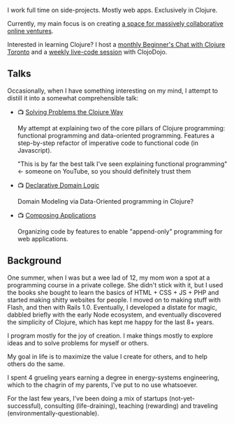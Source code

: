I work full time on side-projects. Mostly web apps. Exclusively in Clojure.

Currently, my main focus is on creating [a space for massively collaborative online ventures](https://www.bloomventures.io/wtf.html).

Interested in learning Clojure? I host a [monthly Beginner's Chat with Clojure Toronto](https://www.meetup.com/Clojure-Toronto/) and a [weekly live-code session](https://www.notion.so/ClojoDojo-c60710d629ab4fc4877f526a790ec5bc) with ClojoDojo.

## Talks

Occasionally, when I have something interesting on my mind, I attempt to distill it into a somewhat comprehensible talk:

- 📺 [Solving Problems the Clojure Way](https://www.youtube.com/watch?v=vK1DazRK_a0)

     My attempt at explaining two of the core pillars of Clojure programming: functional programming and data-oriented programming. Features a step-by-step refactor of imperative code to functional code (in Javascript).
       
     "This is by far the best talk I've seen explaining functional programming" <- someone on YouTube, so you should definitely trust them
     
- 📺 [Declarative Domain Logic](https://www.youtube.com/watch?v=TFQlpBEpeks)

    Domain Modeling via Data-Oriented programming in Clojure? 
    
- 📺 [Composing Applications](https://www.youtube.com/watch?v=7HpI7d3-hpo)
  
    Organizing code by features to enable "append-only" programming for web applications.


## Background

One summer, when I was but a wee lad of 12, my mom won a spot at a programming course in a private college. She didn't stick with it, but I used the books she bought to learn the basics of HTML + CSS + JS + PHP and started making shitty websites for people. I moved on to making stuff with Flash, and then with Rails 1.0. Eventually, I developed a distate for magic, dabbled briefly with the early Node ecosystem, and eventually discovered the simplicity of Clojure, which has kept me happy for the last 8+ years.

I program mostly for the joy of creation. I make things mostly to explore ideas and to solve problems for myself or others.

My goal in life is to maximize the value I create for others, and to help others do the same.

I spent 4 grueling years earning a degree in energy-systems engineering, which to the chagrin of my parents, I've put to no use whatsoever.  

For the last few years, I've been doing a mix of startups (not-yet-successful), consulting (life-draining), teaching (rewarding) and traveling (environmentally-questionable).
